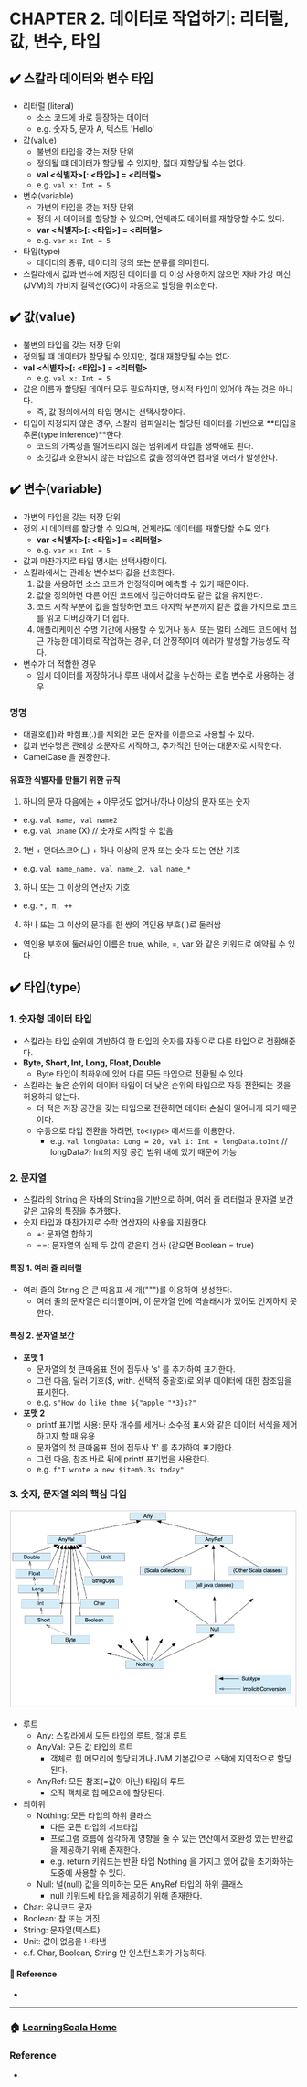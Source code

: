 # CHAPTER 2. 데이터로 작업하기: 리터럴, 값, 변수, 타입

## :heavy_check_mark: 스칼라 데이터와 변수 타입
- 리터럴 (literal)
  - 소스 코드에 바로 등장하는 데이터
  - e.g. 숫자 5, 문자 A, 텍스트 'Hello'
- 값(value)
  - 불변의 타입을 갖는 저장 단위
  - 정의될 떄 데이터가 할당될 수 있지만, 절대 재할당될 수는 없다.
  - **val <식별자>[: <타입>] = <리터럴>**
  - e.g. `val x: Int = 5`
- 변수(variable)
  - 가변의 타입을 갖는 저장 단위
  - 정의 시 데이터를 할당할 수 있으며, 언제라도 데이터를 재할당할 수도 있다. 
  - **var <식별자>[: <타입>] = <리터럴>**
  - e.g. `var x: Int = 5`
- 타입(type)
  - 데이터의 종류, 데이터의 정의 또는 분류를 의미한다.
- 스칼라에서 값과 변수에 저장된 데이터를 더 이상 사용하지 않으면 자바 가상 머신(JVM)의 가비지 컬렉션(GC)이 자동으로 할당을 취소한다.

## :heavy_check_mark: 값(value)
- 불변의 타입을 갖는 저장 단위
- 정의될 떄 데이터가 할당될 수 있지만, 절대 재할당될 수는 없다.
- **val <식별자>[: <타입>] = <리터럴>**
  - e.g. `val x: Int = 5`
- 값은 이름과 할당된 데이터 모두 필요하지만, 명시적 타입이 있어야 하는 것은 아니다.
  - 즉, 값 정의에서의 타입 명시는 선택사항이다.
- 타입이 지정되지 않은 경우, 스칼라 컴파일러는 할당된 데이터를 기반으로 **타입을 추론(type inference)**한다.
  - 코드의 가독성을 떨어뜨리지 않는 범위에서 타입을 생략해도 된다.
  - 초깃값과 호환되지 않는 타입으로 값을 정의하면 컴파일 에러가 발생한다.

## :heavy_check_mark: 변수(variable)
- 가변의 타입을 갖는 저장 단위 
- 정의 시 데이터를 할당할 수 있으며, 언제라도 데이터를 재할당할 수도 있다. 
  - **var <식별자>[: <타입>] = <리터럴>**
  - e.g. `var x: Int = 5`
- 값과 마찬가지로 타입 명시는 선택사항이다. 
- 스칼라에서는 관례상 변수보다 값을 선호한다.
  1. 값을 사용하면 소스 코드가 안정적이며 예측할 수 있기 때문이다. 
  2. 값을 정의하면 다른 어떤 코드에서 접근하더라도 같은 값을 유지한다.
  3. 코드 시작 부분에 값을 할당하면 코드 마지막 부분까지 같은 값을 가지므로 코드를 읽고 디버깅하기 더 쉽다.
  4. 애플리케이션 수명 기간에 사용할 수 있거나 동시 또는 멀티 스레드 코드에서 접근 가능한 데이터로 작업하는 경우, 더 안정적이며 에러가 발생할 가능성도 작다.
- 변수가 더 적합한 경우
  - 임시 데이터를 저장하거나 루프 내에서 값을 누산하는 로컬 변수로 사용하는 경우 

### 명명 
- 대괄호([])와 마침표(.)를 제외한 모든 문자를 이름으로 사용할 수 있다.
- 값과 변수명은 관례상 소문자로 시작하고, 추가적인 단어는 대문자로 시작한다.
- CamelCase 을 권장한다.

#### 유효한 식별자를 만들기 위한 규칙
1. 하나의 문자 다음에는 + 아무것도 없거나/하나 이상의 문자 또는 숫자
  - e.g. `val name, val name2`
  - e.g. `val 3name` (X) // 숫자로 시작할 수 없음 
2. 1번 + 언더스코어(_) + 하나 이상의 문자 또는 숫자 또는 연산 기호 
  - e.g. `val name_name, val name_2, val name_*`
3. 하나 또는 그 이상의 연산자 기호
  - e.g. `*, π, ++`
4. 하나 또는 그 이상의 문자를 한 쌍의 역인용 부호(`)로 둘러쌈 
  - 역인용 부호에 둘러싸인 이름은 true, while, =, var 와 같은 키워드로 예약될 수 있다.


## :heavy_check_mark: 타입(type)
### 1. 숫자형 데이터 타입 
- 스칼라는 타입 순위에 기반하여 한 타입의 숫자를 자동으로 다른 타입으로 전환해준다.
- **Byte, Short, Int, Long, Float, Double**
  - Byte 타입이 최하위에 있어 다른 모든 타입으로 전환될 수 있다. 
- 스칼라는 높은 순위의 데이터 타입이 더 낮은 순위의 타입으로 자동 전환되는 것을 허용하지 않는다. 
  - 더 적은 저장 공간을 갖는 타입으로 전환하면 데이터 손실이 일어나게 되기 때문이다.
  - 수동으로 타입 전환을 하려면, `to<Type>` 메서드를 이용한다.
    - e.g. `val longData: Long = 20, val i: Int = longData.toInt` // longData가 Int의 저장 공간 범위 내에 있기 때문에 가능

### 2. 문자열 
- 스칼라의 String 은 자바의 String을 기반으로 하며, 여러 줄 리터럴과 문자열 보간 같은 고유의 특징을 추가했다.
- 숫자 타입과 마찬가지로 수학 연산자의 사용을 지원한다.
  - +: 문자열 합하기
  - ==: 문자열의 실제 두 값이 같은지 검사 (같으면 Boolean = true)

#### 특징 1. 여러 줄 리터럴
- 여러 줄의 String 은 큰 따옴표 세 개(""")를 이용하여 생성한다.
  - 여러 줄의 문자열은 리터럴이며, 이 문자열 안에 역슬래시가 있어도 인지하지 못한다.

#### 특징 2. 문자열 보간
- **포맷 1**
  - 문자열의 첫 큰따옴표 전에 접두사 's' 를 추가하여 표기한다. 
  - 그런 다음, 달러 기호($, with. 선택적 중괄호)로 외부 데이터에 대한 참조임을 표시한다.
  - e.g. `s"How do like thme ${"apple "*3}s?"`
- **포맷 2**
  - printf 표기법 사용: 문자 개수를 세거나 소수점 표시와 같은 데이터 서식을 제어하고자 할 때 유용
  - 문자열의 첫 큰따옴표 전에 접두사 'f' 를 추가하여 표기한다. 
  - 그런 다음, 참조 바로 뒤에 printf 표기법을 사용한다. 
  - e.g. `f"I wrote a new $item%.3s today"`

### 3. 숫자, 문자열 외의 핵심 타입
![](../images/scala-types.png)
- 루트 
  - Any: 스칼라에서 모든 타입의 루트, 절대 루트 
  - AnyVal: 모든 값 타입의 루트
    - 객체로 힙 메모리에 할당되거나 JVM 기본값으로 스택에 지역적으로 할당된다.
  - AnyRef: 모든 참조(=값이 아닌) 타입의 루트
    - 오직 객체로 힙 메모리에 할당된다. 
- 최하위 
  - Nothing: 모든 타입의 하위 클래스
    - 다른 모든 타입의 서브타입
    - 프로그램 흐름에 심각하게 영향을 줄 수 있는 연산에서 호환성 있는 반환값을 제공하기 위해 존재한다. 
    - e.g. return 키워드는 반환 타입 Nothing 을 가지고 있어 값을 초기화하는 도중에 사용할 수 있다. 
  - Null: 널(null) 값을 의미하는 모든 AnyRef 타입의 하위 클래스
    - null 키워드에 타입을 제공하기 위해 존재한다. 
- Char: 유니코드 문자
- Boolean: 참 또는 거짓
- String: 문자열(텍스트)
- Unit: 값이 없음을 나타냄
- c.f. Char, Boolean, String 만 인스턴스화가 가능하다.


#### :link: Reference
- []()


---

### :house: [LearningScala Home](https://github.com/WeareSoft/wwl/tree/master/study-contents/LearningScala)


### Reference
- []()